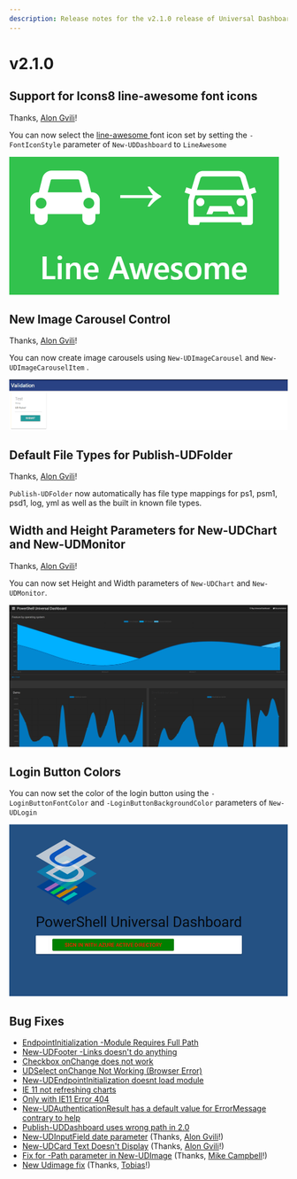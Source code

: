 ```yaml
---
description: Release notes for the v2.1.0 release of Universal Dashboard
---
```


# v2.1.0

## Support for Icons8 line-awesome font icons

Thanks, [Alon Gvili](https://github.com/AlonGvili)!

You can now select the [line-awesome ](https://icons8.com/line-awesome)font icon set by setting the `-FontIconStyle` parameter of `New-UDDashboard` to `LineAwesome`

![Line awesome icon set](../.gitbook/assets/image%20%2822%29.png)

## New Image Carousel Control

Thanks, [Alon Gvili](https://github.com/AlonGvili)!

You can now create image carousels using `New-UDImageCarousel` and `New-UDImageCarouselItem` .

![Example Image Carousel](../.gitbook/assets/image%20%2845%29.png)

## Default File Types for Publish-UDFolder

Thanks, [Alon Gvili](https://github.com/AlonGvili)!

`Publish-UDFolder` now automatically has file type mappings for ps1, psm1, psd1, log, yml as well as the built in known file types.

## Width and Height Parameters for New-UDChart and New-UDMonitor

Thanks, [Alon Gvili](https://github.com/AlonGvili)!

You can now set Height and Width parameters of `New-UDChart` and `New-UDMonitor`.

![Example Charts and Monitors](../.gitbook/assets/image.png)

## Login Button Colors

You can now set the color of the login button using the `-LoginButtonFontColor` and `-LoginButtonBackgroundColor` parameters of `New-UDLogin`

![Beautiful new login colors](../.gitbook/assets/image%20%2834%29.png)

## Bug Fixes

* [EndpointInitialization -Module Requires Full Path](https://github.com/ironmansoftware/universal-dashboard/issues/326)
* [New-UDFooter -Links doesn't do anything](https://github.com/ironmansoftware/universal-dashboard/issues/362)
* [Checkbox onChange does not work](https://github.com/ironmansoftware/universal-dashboard/issues/429)
* [UDSelect onChange Not Working \(Browser Error\)](https://github.com/ironmansoftware/universal-dashboard/issues/338)
* [New-UDEndpointInitialization doesnt load module](https://github.com/ironmansoftware/universal-dashboard/issues/366)
* [IE 11 not refreshing charts](https://github.com/ironmansoftware/universal-dashboard/issues/395)
* [Only with IE11 Error 404](https://github.com/ironmansoftware/universal-dashboard/issues/374)
* [New-UDAuthenticationResult has a default value for ErrorMessage contrary to help](https://github.com/ironmansoftware/universal-dashboard/issues/371)
* [Publish-UDDashboard uses wrong path in 2.0](https://github.com/ironmansoftware/universal-dashboard/issues/346)
* [New-UDInputField date parameter](https://github.com/ironmansoftware/universal-dashboard/issues/388) \(Thanks, [Alon Gvili](https://github.com/AlonGvili)!\)
* [New-UDCard Text Doesn't Display](https://github.com/ironmansoftware/universal-dashboard/issues/383) \(Thanks, [Alon Gvili](https://github.com/AlonGvili)!\)
* [Fix for -Path parameter in New-UDImage](https://github.com/ironmansoftware/universal-dashboard/pull/373) \(Thanks, [Mike Campbell](https://github.com/exactmike)!\)
* [New Udimage fix](https://github.com/ironmansoftware/universal-dashboard/pull/323) \(Thanks, [Tobias](https://github.com/PSTobiasMueller)!\)

